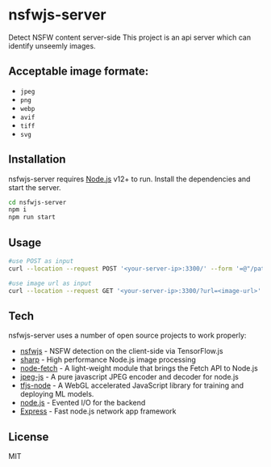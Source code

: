 # nsfwjs-server
Detect NSFW content server-side
This project is an api server which can identify unseemly images.
## Acceptable image formate:
- `jpeg`
- `png`
- `webp`
- `avif`
- `tiff`
- `svg`

## Installation
nsfwjs-server requires [Node.js](https://nodejs.org/) v12+ to run.
Install the dependencies and start the server.

```sh
cd nsfwjs-server
npm i
npm run start
```

## Usage
```sh
#use POST as input
curl --location --request POST '<your-server-ip>:3300/' --form '=@"/path/to/example.jpg"'

#use image url as input
curl --location --request GET '<your-server-ip>:3300/?url=<image-url>'
```

## Tech
nsfwjs-server uses a number of open source projects to work properly:

- [nsfwjs] - NSFW detection on the client-side via TensorFlow.js
- [sharp] - High performance Node.js image processing
- [node-fetch] - A light-weight module that brings the Fetch API to Node.js 
- [jpeg-js] - A pure javascript JPEG encoder and decoder for node.js
- [tfjs-node] - A WebGL accelerated JavaScript library for training and deploying ML models. 
- [node.js] - Evented I/O for the backend
- [Express] - Fast node.js network app framework

## License
MIT

[nsfwjs]: https://github.com/infinitered/nsfwjs
[sharp]: https://github.com/lovell/sharp
[node-fetch]: https://github.com/node-fetch/node-fetch
[jpeg-js]: https://github.com/jpeg-js/jpeg-js
[tfjs-node]: https://github.com/tensorflow/tfjs
[express]: <http://expressjs.com>
[node.js]: <http://nodejs.org>
